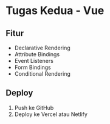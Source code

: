 # Tugas Kedua - Vue

## Fitur
- Declarative Rendering
- Attribute Bindings
- Event Listeners
- Form Bindings
- Conditional Rendering

## Deploy
1. Push ke GitHub
2. Deploy ke Vercel atau Netlify
